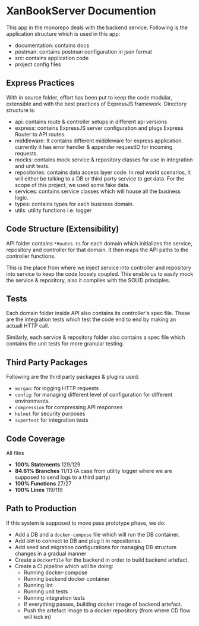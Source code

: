 # XanBookServer Documention

This app in the monorepo deals with the backend service. Following is the application structure which is used in this app:
- documentation: contains docs
- postman: contains postman configuration in json format
- src: contains application code
- project config files

## Express Practices
With in source folder, effort has been put to keep the code modular, extensible and with the best practices of ExpressJS framework. Directory structure is:
- api: contains route & controller setups in different api versions
- express: contains ExpressJS server configuration and plugs Express Router to API routes.
- middleware: It contains different middleware for express application. currently it has error handler & appender requestID for incoming requests.
- mocks: contains mock service & repository classes for use in integration and unit tests.
- repositories: contains data access layer code. In real world scenarios, it will either be talking to a DB or third party service to get data. For the scope of this project, we used some fake data.
- services: contains service classes which will house all the business logic.
- types: contains types for each business domain.
- utils: utility functions i.e. logger

## Code Structure (Extensibility)
API folder contains `*Routes.ts` for each domain which initializes the service, repository and controller for that domain. It then maps the API paths to the controller functions. 

This is the place from where we inject service into controller and repository into service to keep the code loosely coupled. This enable us to easily mock the service & repository, also it complies with the SOLID principles.

## Tests
Each domain folder inside API also contains its controller's spec file. These are the integration tests which test the code end to end by making an actuall HTTP call.

Similarly, each service & repository folder also contains a spec file which contains the unit tests for more granular testing.

## Third Party Packages
Following are the third party packages & plugins used.
- `morgan`: for logging HTTP requests
- `config`: for managing different level of configuration for different environments.
- `compression` for compressing API responses
- `helmet` for security purposes
- `supertest` for integration tests

## Code Coverage

All files
- **100% Statements** 129/129
- **84.61% Branches** 11/13 (A case from utility logger where we are supposed to send logs to a third party)
- **100% Functions** 27/27
- **100% Lines** 119/119

## Path to Production
If this system is supposed to move pass prototype phase, we do:
- Add a DB and a `docker-compose` file which will run the DB container.
- Add `ORM` to connect to DB and plug it in repositories.
- Add seed and migration configurations for managing DB structure changes in a gradual manner
- Create a `Dockerfile` for the backend in order to build backend artefact.
- Create a CI pipeline which will be doing:
  - Running docker-compose
  - Running backend docker container
  - Running lint
  - Running unit tests
  - Running integration tests
  - If everything passes, building docker image of backend artefact.
  - Push the artefact image to a docker repository (from where CD flow will kick in)
